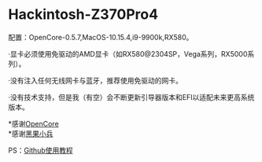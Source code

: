 # Hackintosh-Z370Pro4
配置：OpenCore-0.5.7,MacOS-10.15.4,i9-9900k,RX580。  
  
·显卡必须使用免驱动的AMD显卡（如RX580@2304SP，Vega系列，RX5000系列）。  
  
·没有注入任何无线网卡与蓝牙，推荐使用免驱动的网卡。  
  
·没有技术支持，但是我（有空）会不断更新引导器版本和EFI以适配未来更高系统版本。  
  
*感谢[OpenCore](https://github.com/acidanthera/OpenCorePkg)  
*感谢[黑果小兵](https://blog.daliansky.net/OpenCore-BootLoader.html)

PS：[Github使用教程](https://github.com/neolee/pilot/blob/master/x3-git-github.ipynb)
